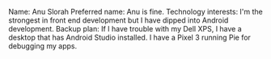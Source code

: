 Name: Anu Slorah
Preferred name: Anu is fine.
Technology interests: I'm the strongest in front end development but I have dipped into Android development. 
Backup plan: If I have trouble with my Dell XPS, I have a desktop that has Android Studio installed. I have a Pixel 3 running Pie for debugging my apps.
